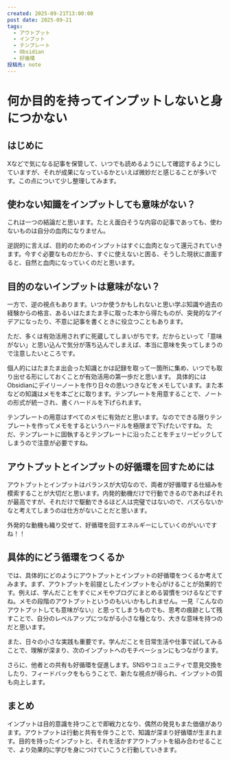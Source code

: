 ```yaml
---
created: 2025-09-21T13:00:00
post date: 2025-09-21
tags:
  - アウトプット
  - インプット
  - テンプレート
  - Obsidian
  - 好循環
投稿先: note
---
```

# 何か目的を持ってインプットしないと身につかない

## はじめに
Xなどで気になる記事を保管して、いつでも読めるようにして確認するようにしていますが、それが成果になっているかといえば微妙だと感じることが多いです。この点について少し整理してみます。

## 使わない知識をインプットしても意味がない？
これは一つの結論だと思います。たとえ面白そうな内容の記事であっても、使わないものは自分の血肉になりません。

逆説的に言えば、目的のためのインプットはすぐに血肉となって還元されていきます。今すぐ必要なものだから、すぐに使えないと困る、そうした現状に直面すると、自然と血肉になっていくのだと思います。

## 目的のないインプットは意味がない？
一方で、逆の視点もあります。いつか使うかもしれないと思い学ぶ知識や過去の経験からの格言、あるいはたまたま手に取った本から得たものが、突発的なアイデアになったり、不意に記事を書くときに役立つこともあります。

ただ、多くは有効活用されずに死蔵してしまいがちです。だからといって「意味がない」と思い込んで気分が落ち込んでしまえば、本当に意味を失ってしまうので注意したいところです。

個人的にはたまたま出会った知識とかは記録を取って一箇所に集め、いつでも取り出せる形にしておくことが有効活用の第一歩だと思います。
具体的にはObsidianにデイリーノートを作り日々の思いつきなどをメモしています。また本などの知識はメモを本ごとに取ります。テンプレートを用意することで、ノートの形式が統一され、書くハードルを下げられます。

テンプレートの用意はすべてのメモに有効だと思います。なのでできる限りテンプレートを作ってメモをするというハードルを極限まで下げたいですね。
ただ、テンプレートに固執するとテンプレートに沿ったことをチェリーピックしてしまうので注意が必要ですね。

## アウトプットとインプットの好循環を回すためには
アウトプットとインプットはバランスが大切なので、両者が好循環する仕組みを模索することが大切だと思います。内発的動機だけで行動できるのであればそれが最高ですが、それだけで駆動できるほど人は完璧ではないので、バズらないかなと考えてしまうのは仕方がないことだと思います。

外発的な動機も織り交ぜて、好循環を回すエネルギーにしていくのがいいですね！！

## 具体的にどう循環をつくるか
では、具体的にどのようにアウトプットとインプットの好循環をつくるか考えてみます。まず、アウトプットを前提としたインプットを心がけることが効果的です。例えば、学んだことをすぐにメモやブログにまとめる習慣をつけるなどですね。メモの段階のアウトプットというのもいいかもしれません。一見『こんなのアウトプットしても意味がない』と思ってしまうものでも、思考の痕跡として残すことで、自分のレベルアップにつながる小さな種となり、大きな意味を持つのだと思います。

また、日々の小さな実践も重要です。学んだことを日常生活や仕事で試してみることで、理解が深まり、次のインプットへのモチベーションにもつながります。

さらに、他者との共有も好循環を促進します。SNSやコミュニティで意見交換をしたり、フィードバックをもらうことで、新たな視点が得られ、インプットの質も向上します。

## まとめ
インプットは目的意識を持つことで即戦力となり、偶然の発見もまた価値があります。アウトプットは行動と共有を伴うことで、知識が深まり好循環が生まれます。目的を持ったインプットと、それを活かすアウトプットを組み合わせることで、より効果的に学びを身につけていこうと行動していきます。

